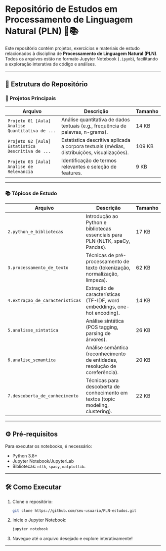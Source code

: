 # Repositório de Estudos em Processamento de Linguagem Natural (PLN) 🧠📚

Este repositório contém projetos, exercícios e materiais de estudo relacionados à disciplina de **Processamento de Linguagem Natural (PLN)**. Todos os arquivos estão no formato Jupyter Notebook (`.ipynb`), facilitando a exploração interativa de código e análises.

---

## 📂 Estrutura do Repositório

### 🚀 Projetos Principais
| Arquivo | Descrição | Tamanho |
|---------|-----------|---------|
| `Projeto 01 [Aula] Analise Quantitativa de ...` | Análise quantitativa de dados textuais (e.g., frequência de palavras, n-grams). | 14 KB |
| `Projeto 02 [Aula] Estatística Descritiva de ...` | Estatística descritiva aplicada a corpora textuais (médias, distribuições, visualizações). | 109 KB |
| `Projeto 03 [Aula] Analise de Relevancia` | Identificação de termos relevantes e seleção de features. | 9 KB |

---

### 📚 Tópicos de Estudo
| Arquivo | Descrição | Tamanho |
|---------|-----------|---------|
| `2.python_e_bibliotecas` | Introdução ao Python e bibliotecas essenciais para PLN (NLTK, spaCy, Pandas). | 17 KB |
| `3.processamento_de_texto` | Técnicas de pré-processamento de texto (tokenização, normalização, limpeza). | 62 KB |
| `4.extraçao_de_caracteristicas` | Extração de características (TF-IDF, word embeddings, one-hot encoding). | 14 KB |
| `5.analisse_sintatica` | Análise sintática (POS tagging, parsing de árvores). | 26 KB |
| `6.analise_semantica` | Análise semântica (reconhecimento de entidades, resolução de coreferência). | 20 KB |
| `7.descoberta_de_conhecimento` | Técnicas para descoberta de conhecimento em textos (topic modeling, clustering). | 22 KB |

---

## ⚙️ Pré-requisitos
Para executar os notebooks, é necessário:
- Python 3.8+
- Jupyter Notebook/JupyterLab
- Bibliotecas: `nltk`, `spacy`, `matplotlib`.

---

## 🛠️ Como Executar
1. Clone o repositório:
   ```bash
   git clone https://github.com/seu-usuario/PLN-estudos.git
   ```
2. Inicie o Jupyter Notebook:
   ```bash
   jupyter notebook
   ```
3. Navegue até o arquivo desejado e explore interativamente!

---

